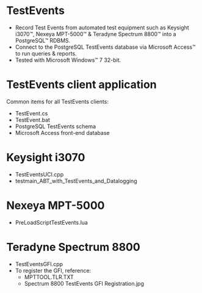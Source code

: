 # TestEvents
- Record Test Events from automated test equipment such as Keysight i3070™, Nexeya MPT-5000™ & Teradyne Spectrum 8800™ into a PostgreSQL™ RDBMS.
- Connect to the PostgreSQL TestEvents database via Microsoft Access™ to run queries & reports.
- Tested with Microsoft Windows™ 7 32-bit.

# TestEvents client application
Common items for all TestEvents clients:
- TestEvent.cs
- TestEvent.bat
- PostgreSQL TestEvents schema
- Microsoft Access front-end database

# Keysight i3070
- TestEventsUCI.cpp
- testmain_ABT_with_TestEvents_and_Datalogging

# Nexeya MPT-5000
- PreLoadScriptTestEvents.lua

# Teradyne Spectrum 8800
- TestEventsGFI.cpp
- To register the GFI, reference:
  - MPTTOOL.TLR.TXT
  - Spectrum 8800 TestEvents GFI Registration.jpg
